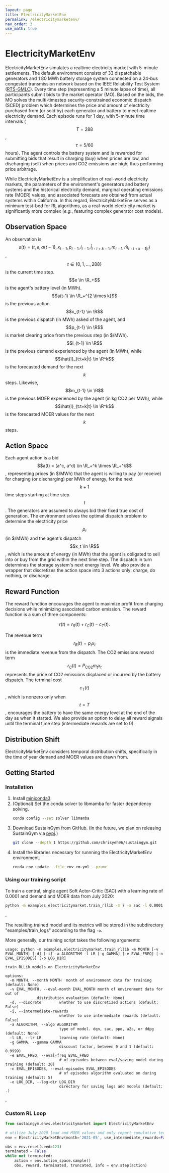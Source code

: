 ```yaml
---
layout: page
title: ElectricityMarketEnv
permalink: /electricitymarketenv/
nav_order: 3
use_math: true
---
```


# ElectricityMarketEnv

ElectricityMarketEnv simulates a realtime electricity market with 5-minute settlements. The default environment consists of 33 dispatchable generators and 1 80 MWh battery storage system connected on a 24-bus congested transmission network based on the IEEE Reliability Test System ([RTS-GMLC](https://www.osti.gov/servlets/purl/1545004)). Every time step (representing a 5 minute lapse of time), all participants submit bids to the market operator (MO). Based on the bids, the MO solves the multi-timestep security-constrained economic dispatch (SCED) problem which determines the price and amount of electricity purchased from (or sold by) each generator and battery to meet realtime electricity demand. Each episode runs for 1 day, with 5-minute time intervals ($$T = 288$$, $$\tau = 5/60$$ hours). The agent controls the battery system and is rewarded for submitting bids that result in charging (buy) when prices are low, and discharging (sell) when prices and CO2 emissions are high, thus performing price arbitrage.

While ElectricityMarketEnv is a simplification of real-world electricity markets, the parameters of the environment's generators and battery systems and the historical electricity demand, marginal operating emissions rate (MOER) values, and associated forecasts are obtained from actual systems within California. In this regard, ElectricityMarketEnv serves as a minimum test-bed for RL algorithms, as a real-world electricity market is significantly more complex (_e.g._, featuring complex generator cost models).

## Observation Space

An observation is $$s(t) = (t, e, a(t-1), x_{t-1}, p_{t-1}, l_{t-1}, \hat{l}_{t:t+k-1}, m_{t-1}, \hat{m}_{t:t+k-1|t})$$. $$t \in \{0, 1, \dotsc, 288\}$$ is the current time step. $$e \in \R_+$$ is the agent's battery level (in MWh). $$a(t-1) \in \R_+^{2 \times k}$$ is the previous action. $$x_{t-1} \in \R$$ is the previous dispatch (in MWh) asked of the agent, and $$p_{t-1} \in \R$$ is market clearing price from the previous step (in $/MWh). $$l_{t-1} \in \R$$  is the previous demand experienced by the agent (in MWh), while $$\hat{l}_{t:t+k|t} \in \R^k$$ is the forecasted demand for the next $$k$$ steps. Likewise, $$m_{t-1} \in \R$$ is the previous MOER experienced by the agent (in kg CO2 per MWh), while $$\hat{l}_{t:t+k|t} \in \R^k$$ is the forecasted MOER values for the next $$k$$ steps.

## Action Space
Each agent action is a bid $$a(t) = (a^c, a^d) \in \R_+^k \times \R_+^k$$, representing prices (in $/MWh) that the agent is willing to pay (or receive) for charging (or discharging) per MWh of energy, for the next $$k+1$$ time steps starting at time step $$t$$. The generators are assumed to always bid their fixed true cost of generation. The environment solves the optimal dispatch problem to determine the electricity price $$p_t$$ (in $/MWh) and the agent's dispatch $$x_t \in \R$$, which is the amount of energy (in MWh) that the agent is obligated to sell into or buy from the grid within the next time step. The dispatch in turn determines the storage system's next energy level. We also provide a wrapper that discretizes the action space into 3 actions only: charge, do nothing, or discharge.

## Reward Function
The reward function encourages the agent to maximize profit from charging decisions while minimizing associated carbon emission. The reward function is a sum of three components:

$$
r(t) = r_R(t) + r_C(t) - c_T(t).
$$

The revenue term $$r_R(t) = p_t x_t$$ is the immediate revenue from the dispatch. The CO2 emissions reward term $$r_C(t) = P_\text{CO2} m_t x_t$$ represents the price of CO2 emissions displaced or incurred by the battery dispatch. The terminal cost $$c_T(t)$$, which is nonzero only when $$t=T$$, encourages the battery to have the same energy level at the end of the day as when it started. We also provide an option to delay all reward signals until the terminal time step (intermediate rewards are set to 0).

## Distribution Shift
ElectricityMarketEnv considers temporal distribution shifts, specifically in the time of year demand and MOER values are drawn from.

## Getting Started

### Installation

1. Install [miniconda3](https://docs.conda.io/en/latest/miniconda-other-installer-links.html).
2. (Optional) Set the conda solver to libmamba for faster dependency solving.
    ```bash
    conda config --set solver libmamba
    ```
3. Download SustainGym from GitHub. (In the future, we plan on releasing SustainGym via [pypi](https://pypi.org/).)
    ```bash
    git clone --depth 1 https://github.com/chrisyeh96/sustaingym.git
    ```
4. Install the libraries necessary for runnning the ElectricityMarketEnv environment.
    ```bash
    conda env update --file env_em.yml --prune
    ```

### Using our training script

To train a central, single agent Soft Actor-Critic (SAC) with a learning rate of 0.0001 and demand and MOER data from July 2020:

```bash
python -m examples.electricitymarket.train_rllib -m 7 -a sac -l 0.0001 -o examples/train_logs
```
.

The resulting trained model and its metrics will be stored in the subdirectory "examples/train_logs" according to the flag `-o`.

More generally, our training script takes the following arguments:

```
usage: python -m examples.electricitymarket.train_rllib -m MONTH [-v EVAL_MONTH] [-d] [-i] -a ALGORITHM -l LR [-g GAMMA] [-e EVAL_FREQ] [-n EVAL_EPISODES] [-o LOG_DIR]

train RLLib models on ElectricityMarketEnv

options:
  -m MONTH, --month MONTH  month of environment data for training (default: None)
  -v EVAL_MONTH, --eval-month EVAL_MONTH month of environment data for out of
              distribution evaluation (default: None)
  -d, --discrete        whether to use discretized actions (default: False)
  -i, --intermediate-rewards
                        whether to use intermediate rewards (default: False)
  -a ALGORITHM, --algo ALGORITHM
                        type of model. dqn, sac, ppo, a2c, or ddpg (default: None)
  -l LR, --lr LR        learning rate (default: None)
  -g GAMMA, --gamma GAMMA
                        discount factor, between 0 and 1 (default: 0.9999)
  -e EVAL_FREQ, --eval-freq EVAL_FREQ
                        # of episodes between eval/saving model during training (default: 20)
  -n EVAL_EPISODES, --eval-episodes EVAL_EPISODES
                        # of episodes algorithm evaluated on during training (default: 5)
  -o LOG_DIR, --log-dir LOG_DIR
                        directory for saving logs and models (default: .)
```
.

### Custom RL Loop

```python
from sustaingym.envs.electricitymarket import ElectricityMarketEnv

# utilize July 2020 load and MOER values and only report cumulative terminal rewards
env = ElectricityMarketEnv(month='2021-05', use_intermediate_rewards=False)

obs = env.reset(seed=123)
terminated = False
while not terminated:
    action = env.action_space.sample()
    obs, reward, terminated, truncated, info = env.step(action)
```
